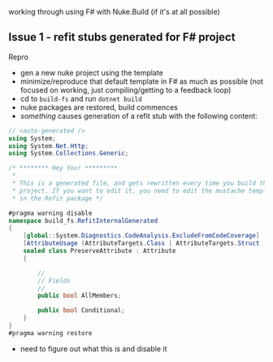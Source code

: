 working through using F# with Nuke.Build (if it's at all possible)

## Issue 1 - refit stubs generated for F# project

Repro

* gen a new nuke project using the template
* minimize/reproduce that default template in F# as much as possible (not focused on working, just compiling/getting to a feedback loop)
* cd to `build-fs` and run `dotnet build`
* nuke packages are restored, build commences
* _something_ causes generation of a refit stub with the following content:

```csharp
// <auto-generated />
using System;
using System.Net.Http;
using System.Collections.Generic;

/* ******** Hey You! *********
 *
 * This is a generated file, and gets rewritten every time you build the
 * project. If you want to edit it, you need to edit the mustache template
 * in the Refit package */

#pragma warning disable
namespace build_fs.RefitInternalGenerated
{
    [global::System.Diagnostics.CodeAnalysis.ExcludeFromCodeCoverage]
    [AttributeUsage (AttributeTargets.Class | AttributeTargets.Struct | AttributeTargets.Enum | AttributeTargets.Constructor | AttributeTargets.Method | AttributeTargets.Property | AttributeTargets.Field | AttributeTargets.Event | AttributeTargets.Interface | AttributeTargets.Delegate)]
    sealed class PreserveAttribute : Attribute
    {

        //
        // Fields
        //
        public bool AllMembers;

        public bool Conditional;
    }
}
#pragma warning restore

```

* need to figure out what this is and disable it
